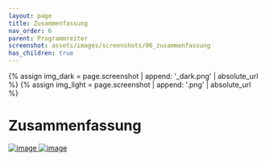 ```yaml
---
layout: page
title: Zusammenfassung
nav_order: 6
parent: Programmreiter
screenshot: assets/images/screenshots/06_zusammenfassung
has_children: true
---
```


{% assign img_dark = page.screenshot | append: '_dark.png' | absolute_url %}
{% assign img_light = page.screenshot | append: '.png' | absolute_url %}

# Zusammenfassung

<a href="{{ img_dark }}" class="hide-light" target=_blank>
    <img src="{{ img_dark }}" class="{{img_class}}" alt="image" />
</a>
<a href="{{ img_light }}" class="hide-dark" target=_blank>
    <img src="{{ img_light }}" class="{{img_class}}" alt="image" />
</a>
